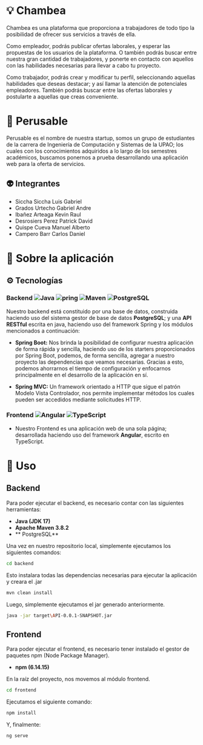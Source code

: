 #	:bulb:	 Chambea

Chambea es una plataforma que proporciona a trabajadores de todo tipo la posibilidad de ofrecer sus servicios a través de ella.

Como empleador, podrás publicar ofertas laborales, y esperar las propuestas de los usuarios de la plataforma. O también podrás buscar entre nuestra gran cantidad de trabajadores, y ponerte en contacto con aquellos con las habilidades necesarias para llevar a cabo tu proyecto.

Como trabajador, podrás crear y modificar tu perfil, seleccionando aquellas habilidades que deseas destacar; y así llamar la atención de potenciales empleadores. También podrás buscar entre las ofertas laborales y postularte a aquellas que creas conveniente.

# :thought_balloon: Perusable

Perusable es el nombre de nuestra startup, somos un grupo de estudiantes de la carrera de Ingeniería de Computación y Sistemas de la UPAO; los cuales con los conocimientos adquiridos a lo largo de los semestres académicos, buscamos ponernos a prueba desarrollando una aplicación web para la oferta de servicios.

##	:alien:	Integrantes

- Siccha Siccha Luis Gabriel
- Grados Urtecho Gabriel Andre
- Ibañez Arteaga Kevin Raul
- Desrosiers Perez Patrick David
- Quispe Cueva Manuel Alberto
- Campero Barr Carlos Daniel


#	:construction:	 Sobre la aplicación
##	:gear:	Tecnologías
### Backend ![Java](https://img.shields.io/badge/-java-E34A86?style=flat-square&logo=java) ![pring](https://img.shields.io/badge/-Spring-black?style=flat-square&logo=spring) ![Maven](https://img.shields.io/badge/-maven-C71A36?style=flat-square&logo=apache%20maven) ![PostgreSQL](https://img.shields.io/badge/-PostgreSQL-E34F26?style=flat-square&logo=postgresql)  
Nuestro backend está constituido por una base de datos, construida haciendo uso del sistema gestor de base de datos **PostgreSQL**; y una **API RESTful** escrita en java, haciendo uso del framework Spring y los módulos mencionados a continuación:
- **Spring Boot:** Nos brinda la posibilidad de configurar nuestra aplicación de forma rápida y sencilla, haciendo uso de los starters proporcionados por Spring Boot, podemos, de forma sencilla, agregar a nuestro proyecto las dependencias que veamos necesarias. Gracias a esto, podemos ahorrarnos el tiempo de configuración y enfocarnos principalmente en el desarrollo de la aplicación en sí.

- **Spring MVC:** Un framework orientado a HTTP que sigue el patrón Modelo Vista Controlador, nos permite implementar métodos los cuales pueden ser accedidos mediante solicitudes HTTP.

### Frontend ![Angular](https://img.shields.io/badge/-angular-C71A36?style=flat-square&logo=angular) ![TypeScript](https://img.shields.io/badge/-typescript-white?style=flat-square&logo=typescript)
- Nuestro Frontend es una aplicación web de una sola página; desarrollada haciendo uso del framework **Angular**, escrito en TypeScript.


#	:rocket:	Uso 
## Backend
Para poder ejecutar el backend, es necesario contar con las siguientes herramientas:
-	**Java (JDK 17)**
-	**Apache Maven 3.8.2**
-	** PostgreSQL**

Una vez en nuestro repositorio local, simplemente ejecutamos los siguientes comandos:
```bash
cd backend
```
Esto instalara todas las dependencias necesarias para ejecutar la aplicación y creara el .jar
```bash
mvn clean install
```
Luego, simplemente ejecutamos el jar generado anteriormente.
```bash
java -jar target\API-0.0.1-SNAPSHOT.jar
```
## Frontend
Para poder ejecutar el frontend, es necesario tener instalado el gestor de paquetes npm (Node Package Manager).

-	**npm (6.14.15)**

En la raíz del proyecto, nos movemos al módulo frontend.

```bash
cd frontend
```
Ejecutamos el siguiente comando:
```bash
npm install
```
Y, finalmente:
```bash
ng serve
```
